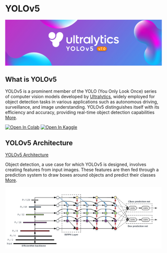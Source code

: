 # YOLOv5
![123](img/yolov5-img.png)
## What is YOLOv5
YOLOv5 is a prominent member of the YOLO (You Only Look Once) series of computer vision models developed by [Ultralytics](https://www.ultralytics.com/), widely employed for object detection tasks in various applications such as autonomous driving, surveillance, and image understanding. YOLOv5 distinguishes itself with its efficiency and accuracy, providing real-time object detection capabilities [More](https://docs.ultralytics.com/yolov5/). 

<a href="https://colab.research.google.com/github/ultralytics/ultralytics/blob/main/examples/tutorial.ipynb"><img src="https://colab.research.google.com/assets/colab-badge.svg" alt="Open In Colab"></a>
<a href="https://www.kaggle.com/ultralytics/yolov8"><img src="https://kaggle.com/static/images/open-in-kaggle.svg" alt="Open In Kaggle"></a>

## YOLOv5 Architecture
[YOLOv5 Architecture](https://docs.ultralytics.com/yolov5/tutorials/architecture_description/#2-data-augmentation-techniques)

Object detection, a use case for which YOLOv5 is designed, involves creating features from input images. These features are then fed through a prediction system to draw boxes around objects and predict their classes [More](https://medium.com/analytics-vidhya/object-detection-algorithm-yolo-v5-architecture-89e0a35472ef). 


![123](img/yolov5-archi.png)


